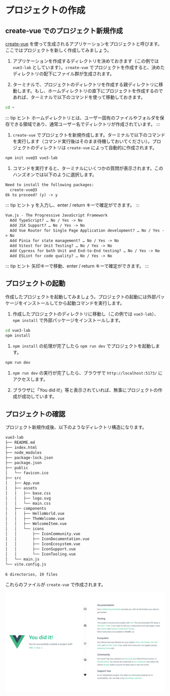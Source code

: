 # プロジェクトの作成

## create-vue でのプロジェクト新規作成

[create-vue](https://github.com/vuejs/create-vue) を使って生成されるアプリケーションをプロジェクトと呼びます。ここではプロジェクトを新しく作成してみましょう。

1. アプリケーションを作成するディレクトリを決めておきます（この例では `vue3-lab` としています）。`create-vue` でプロジェクトを作成すると、決めたディレクトリの配下にファイル群が生成されます。

1. ターミナルで、プロジェクトのディレクトリを作成する親ディレクトリに移動します。もし、ホームディレクトリの直下にプロジェクトを作成するのであれば、ターミナルで以下のコマンドを使って移動しておきます。

  ```sh
  cd ~
  ```

  ::: tip ヒント
  ホームディレクトリとは、ユーザー固有のファイルやフォルダを保存できる領域であり、通常ユーザー名でディレクトリが作成されています。
  :::

1. `create-vue` でプロジェクトを新規作成します。ターミナルで以下のコマンドを実行します（コマンド実行後はそのまま待機しておいてください）。プロジェクトのディレクトリは `create-vue` によって自動的に作成されます。

  ```sh
  npm init vue@3 vue3-lab
  ```

1. コマンドを実行すると、ターミナルにいくつかの質問が表示されます。このハンズオンでは以下のように選択します。

  ```
  Need to install the following packages:
    create-vue@3
  Ok to proceed? (y) -> y
  ```

  ::: tip ヒント
  y を入力し、enter / return キーで確定ができます。
  :::

  ```
  Vue.js - The Progressive JavaScript Framework
    Add TypeScript? … No / Yes -> No
    Add JSX Support? … No / Yes -> No
    Add Vue Router for Single Page Application development? … No / Yes -> No
    Add Pinia for state management? … No / Yes -> No
    Add Vitest for Unit Testing? … No / Yes -> No
    Add Cypress for both Unit and End-to-End testing? … No / Yes -> No
    Add ESLint for code quality? … No / Yes -> No
  ```

  ::: tip ヒント
  矢印キーで移動、enter / return キーで確定ができます。
  :::

## プロジェクトの起動

作成したプロジェクトを起動してみましょう。プロジェクトの起動には外部パッケージをインストールしてから起動コマンドを実行します。

1. 作成したプロジェクトのディレクトリに移動し（この例では `vue3-lab`）、`npm install` で外部パッケージをインストールします。

  ```sh
  cd vue3-lab
  npm install
  ```

1. `npm install` の処理が完了したら `npm run dev` でプロジェクトを起動します。

  ```sh
  npm run dev
  ```

1. `npm run dev` の実行が完了したら、ブラウザで `http://localhost:5173/` にアクセスします。

1. ブラウザに「You did it!」等と表示されていれば、無事にプロジェクトの作成が成功しています。

## プロジェクトの確認

プロジェクト新規作成後、以下のようなディレクトリ構造になります。

  ```
  vue3-lab
  ├── README.md
  ├── index.html
  ├── node_modules
  ├── package-lock.json
  ├── package.json
  ├── public
  │   └── favicon.ico
  ├── src
  │   ├── App.vue
  │   ├── assets
  │   │   ├── base.css
  │   │   ├── logo.svg
  │   │   └── main.css
  │   ├── components
  │   │   ├── HelloWorld.vue
  │   │   ├── TheWelcome.vue
  │   │   ├── WelcomeItem.vue
  │   │   └── icons
  │   │       ├── IconCommunity.vue
  │   │       ├── IconDocumentation.vue
  │   │       ├── IconEcosystem.vue
  │   │       ├── IconSupport.vue
  │   │       └── IconTooling.vue
  │   └── main.js
  └── vite.config.js

  6 directories, 19 files
  ```

これらのファイルが `create-vue` で作成されます。

  ![Vite App](./images/vite-app.png)
